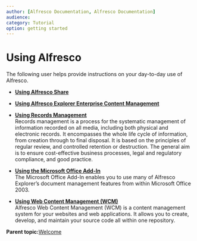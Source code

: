 ```yaml
---
author: [Alfresco Documentation, Alfresco Documentation]
audience: 
category: Tutorial
option: getting started
---
```


# Using Alfresco

The following user helps provide instructions on your day-to-day use of Alfresco.

-   **[Using Alfresco Share](../topics/sh-uh-welcome.md)**  

-   **[Using Alfresco Explorer Enterprise Content Management](../topics/guh-wcm-welcome-explorer.md)**  

-   **[Using Records Management](../concepts/rm-intro.md)**  
Records management is a process for the systematic management of information recorded on all media, including both physical and electronic records. It encompasses the whole life cycle of information, from creation through to final disposal. It is based on the principles of regular review, and controlled retention or destruction. The general aim is to ensure cost-effective business processes, legal and regulatory compliance, and good practice.
-   **[Using the Microsoft Office Add-In](../concepts/MSAddin-using.md)**  
The Microsoft Office Add-In enables you to use many of Alfresco Explorer’s document management features from within Microsoft Office 2003.
-   **[Using Web Content Management \(WCM\)](../concepts/cuh-wcm-intro.md)**  
Alfresco Web Content Management \(WCM\) is a content management system for your websites and web applications. It allows you to create, develop, and maintain your source code all within one repository.

**Parent topic:**[Welcome](../concepts/welcome-infocenter.md)

